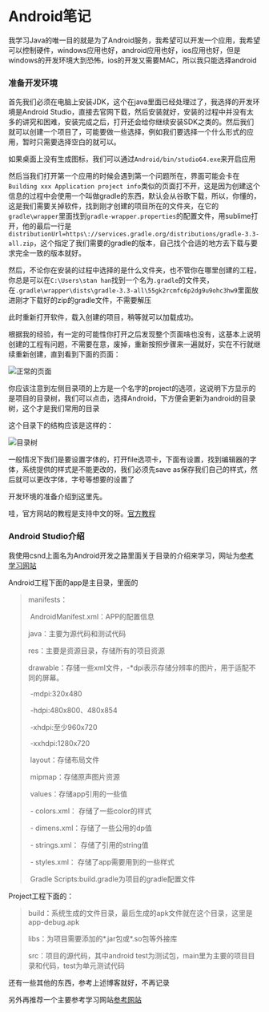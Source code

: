 # Android笔记

我学习Java的唯一目的就是为了Android服务，我希望可以开发一个应用，我希望可以控制硬件，windows应用也好，android应用也好，ios应用也好，但是windows的开发环境大到恐怖，ios的开发又需要MAC，所以我只能选择android

### 准备开发环境

首先我们必须在电脑上安装JDK，这个在java里面已经处理过了，我选择的开发环境是Android Studio，直接去官网下载，然后安装就好，安装的过程中并没有太多的讲究和困难，安装完成之后，打开还会给你继续安装SDK之类的。然后我们就可以创建一个项目了，可能要做一些选择，例如我们要选择一个什么形式的应用，暂时只需要选择空白的就可以。

如果桌面上没有生成图标，我们可以通过`Android/bin/studio64.exe`来开启应用

然后当我们打开第一个应用的时候会遇到第一个问题所在，界面可能会卡在`Building xxx Application project info`类似的页面打不开，这是因为创建这个信息的过程中会使用一个叫做gradle的东西，默认会从谷歌下载，所以，你懂的，这是我们需要关掉软件，找到刚才创建的项目所在的文件夹，在它的`gradle\wrapper`里面找到`gradle-wrapper.properties`的配置文件，用sublime打开，他的最后一行是`distributionUrl=https\://services.gradle.org/distributions/gradle-3.3-all.zip`，这个指定了我们需要的gradle的版本，自己找个合适的地方去下载与要求完全一致的版本就好。

然后，不论你在安装的过程中选择的是什么文件夹，也不管你在哪里创建的工程，你总是可以在`C:\Users\stan han`找到一个名为`.gradle`的文件夹，在`.gradle\wrapper\dists\gradle-3.3-all\55gk2rcmfc6p2dg9u9ohc3hw9`里面放进刚才下载好的zip的gradle文件，不需要解压

此时重新打开软件，载入创建的项目，稍等就可以加载成功。

根据我的经验，有一定的可能性你打开之后发现整个页面啥也没有，这基本上说明创建的工程有问题，不需要在意，废掉，重新按照步骤来一遍就好，实在不行就继续重新创建，直到看到下面的页面：

![正常的页面](D:\html_file\images\安卓.PNG)

你应该注意到左侧目录项的上方是一个名字的project的选项，这说明下方显示的是项目的目录树，我们可以点击，选择Android，下方便会更新为android的目录树，这个才是我们常用的目录

这个目录下的结构应该是这样的：

![目录树](D:\html_file\images\dir_three.PNG)

一般情况下我们是要设置字体的，打开file选项卡，下面有设置，找到编辑器的字体，系统提供的样式是不能更改的，我们必须先save as保存我们自己的样式，然后就可以更改字体，字号等想要的设置了

开发环境的准备介绍到这里先。

哇，官方网站的教程是支持中文的呀。[官方教程](https://developer.android.com/training/basics/firstapp/building-ui.html)

### Android Studio介绍

我使用csnd上面名为Android开发之路里面关于目录的介绍来学习，网址为[参考学习网站](http://blog.csdn.net/eastmoon502136/article/details/50596806)

Android工程下面的app是主目录，里面的

>   manifests：
>
>   ​         AndroidManifest.xml：APP的配置信息
>
>   java：主要为源代码和测试代码
>
>   res：主要是资源目录，存储所有的项目资源
>
>   ​        drawable：存储一些xml文件，-*dpi表示存储分辨率的图片，用于适配不同的屏幕。
>
>   ​                           -mdpi:320x480
>
>   ​                           -hdpi:480x800、480x854
>
>   ​                           -xhdpi:至少960x720
>
>   ​                           -xxhdpi:1280x720
>
>   ​        layout：存储布局文件
>
>   ​        mipmap：存储原声图片资源
>
>   ​        values：存储app引用的一些值
>
>   ​                     - colors.xml：  存储了一些color的样式
>
>   ​                     - dimens.xml：存储了一些公用的dp值                       
>
>   ​                     - strings.xml： 存储了引用的string值
>
>   ​                     - styles.xml：   存储了app需要用到的一些样式
>
>   ​         Gradle Scripts:build.gradle为项目的gradle配置文件

Project工程下面的：

>   build：系统生成的文件目录，最后生成的apk文件就在这个目录，这里是app-debug.apk
>
>   libs：为项目需要添加的*.jar包或*.so包等外接库
>
>   src：项目的源代码，其中android test为测试包，main里为主要的项目目录和代码，test为单元测试代码

还有一些其他的东西，参考上述博客就好，不再记录



另外再推荐一个主要参考学习网站[参考网站](http://www.runoob.com/w3cnote/android-tutorial-contents.html)

